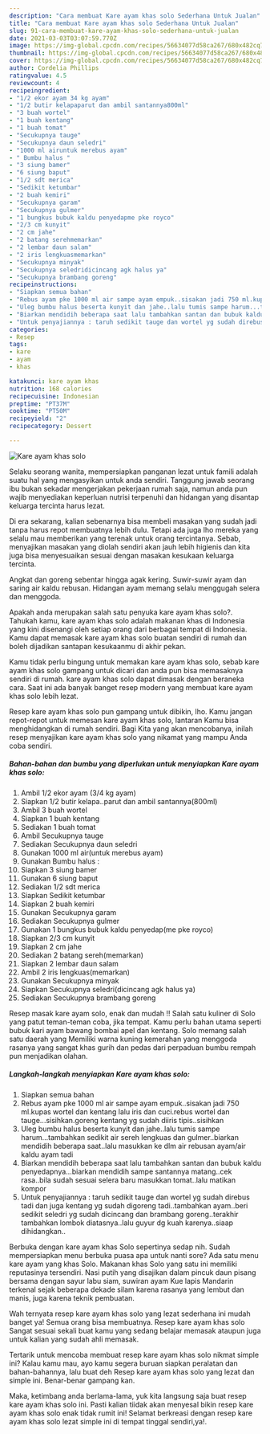 ```yaml
---
description: "Cara membuat Kare ayam khas solo Sederhana Untuk Jualan"
title: "Cara membuat Kare ayam khas solo Sederhana Untuk Jualan"
slug: 91-cara-membuat-kare-ayam-khas-solo-sederhana-untuk-jualan
date: 2021-03-03T03:07:59.770Z
image: https://img-global.cpcdn.com/recipes/56634077d58ca267/680x482cq70/kare-ayam-khas-solo-foto-resep-utama.jpg
thumbnail: https://img-global.cpcdn.com/recipes/56634077d58ca267/680x482cq70/kare-ayam-khas-solo-foto-resep-utama.jpg
cover: https://img-global.cpcdn.com/recipes/56634077d58ca267/680x482cq70/kare-ayam-khas-solo-foto-resep-utama.jpg
author: Cordelia Phillips
ratingvalue: 4.5
reviewcount: 4
recipeingredient:
- "1/2 ekor ayam 34 kg ayam"
- "1/2 butir kelapaparut dan ambil santannya800ml"
- "3 buah wortel"
- "1 buah kentang"
- "1 buah tomat"
- "Secukupnya tauge"
- "Secukupnya daun seledri"
- "1000 ml airuntuk merebus ayam"
- " Bumbu halus "
- "3 siung bamer"
- "6 siung baput"
- "1/2 sdt merica"
- "Sedikit ketumbar"
- "2 buah kemiri"
- "Secukupnya garam"
- "Secukupnya gulmer"
- "1 bungkus bubuk kaldu penyedapme pke royco"
- "2/3 cm kunyit"
- "2 cm jahe"
- "2 batang serehmemarkan"
- "2 lembar daun salam"
- "2 iris lengkuasmemarkan"
- "Secukupnya minyak"
- "Secukupnya seledridicincang agk halus ya"
- "Secukupnya brambang goreng"
recipeinstructions:
- "Siapkan semua bahan"
- "Rebus ayam pke 1000 ml air sampe ayam empuk..sisakan jadi 750 ml.kupas wortel dan kentang lalu iris dan cuci.rebus wortel dan tauge...sisihkan.goreng kentang yg sudah diiris tipis..sisihkan"
- "Uleg bumbu halus beserta kunyit dan jahe..lalu tumis sampe harum...tambahkan sedikit air sereh lengkuas dan gulmer..biarkan mendidih beberapa saat..lalu masukkan ke dlm air rebusan ayam/air kaldu ayam tadi"
- "Biarkan mendidih beberapa saat lalu tambahkan santan dan bubuk kaldu penyedapnya...biarkan mendidih sampe santannya matang..cek rasa..bila sudah sesuai selera baru masukkan tomat..lalu matikan kompor"
- "Untuk penyajiannya : taruh sedikit tauge dan wortel yg sudah direbus tadi dan juga kentang yg sudah digoreng tadi..tambahkan ayam..beri sedikit seledri yg sudah dicincang dan brambang goreng..terakhir tambahkan lombok diatasnya..lalu guyur dg kuah karenya..siaap dihidangkan.."
categories:
- Resep
tags:
- kare
- ayam
- khas

katakunci: kare ayam khas 
nutrition: 168 calories
recipecuisine: Indonesian
preptime: "PT37M"
cooktime: "PT50M"
recipeyield: "2"
recipecategory: Dessert

---
```



![Kare ayam khas solo](https://img-global.cpcdn.com/recipes/56634077d58ca267/680x482cq70/kare-ayam-khas-solo-foto-resep-utama.jpg)

Selaku seorang wanita, mempersiapkan panganan lezat untuk famili adalah suatu hal yang mengasyikan untuk anda sendiri. Tanggung jawab seorang ibu bukan sekadar mengerjakan pekerjaan rumah saja, namun anda pun wajib menyediakan keperluan nutrisi terpenuhi dan hidangan yang disantap keluarga tercinta harus lezat.

Di era  sekarang, kalian sebenarnya bisa membeli masakan yang sudah jadi tanpa harus repot membuatnya lebih dulu. Tetapi ada juga lho mereka yang selalu mau memberikan yang terenak untuk orang tercintanya. Sebab, menyajikan masakan yang diolah sendiri akan jauh lebih higienis dan kita juga bisa menyesuaikan sesuai dengan masakan kesukaan keluarga tercinta. 

Angkat dan goreng sebentar hingga agak kering. Suwir-suwir ayam dan saring air kaldu rebusan. Hidangan ayam memang selalu menggugah selera dan menggoda.

Apakah anda merupakan salah satu penyuka kare ayam khas solo?. Tahukah kamu, kare ayam khas solo adalah makanan khas di Indonesia yang kini disenangi oleh setiap orang dari berbagai tempat di Indonesia. Kamu dapat memasak kare ayam khas solo buatan sendiri di rumah dan boleh dijadikan santapan kesukaanmu di akhir pekan.

Kamu tidak perlu bingung untuk memakan kare ayam khas solo, sebab kare ayam khas solo gampang untuk dicari dan anda pun bisa memasaknya sendiri di rumah. kare ayam khas solo dapat dimasak dengan beraneka cara. Saat ini ada banyak banget resep modern yang membuat kare ayam khas solo lebih lezat.

Resep kare ayam khas solo pun gampang untuk dibikin, lho. Kamu jangan repot-repot untuk memesan kare ayam khas solo, lantaran Kamu bisa menghidangkan di rumah sendiri. Bagi Kita yang akan mencobanya, inilah resep menyajikan kare ayam khas solo yang nikamat yang mampu Anda coba sendiri.

<!--inarticleads1-->

##### Bahan-bahan dan bumbu yang diperlukan untuk menyiapkan Kare ayam khas solo:

1. Ambil 1/2 ekor ayam (3/4 kg ayam)
1. Siapkan 1/2 butir kelapa..parut dan ambil santannya(800ml)
1. Ambil 3 buah wortel
1. Siapkan 1 buah kentang
1. Sediakan 1 buah tomat
1. Ambil Secukupnya tauge
1. Sediakan Secukupnya daun seledri
1. Gunakan 1000 ml air(untuk merebus ayam)
1. Gunakan  Bumbu halus :
1. Siapkan 3 siung bamer
1. Gunakan 6 siung baput
1. Sediakan 1/2 sdt merica
1. Siapkan Sedikit ketumbar
1. Siapkan 2 buah kemiri
1. Gunakan Secukupnya garam
1. Sediakan Secukupnya gulmer
1. Gunakan 1 bungkus bubuk kaldu penyedap(me pke royco)
1. Siapkan 2/3 cm kunyit
1. Siapkan 2 cm jahe
1. Sediakan 2 batang sereh(memarkan)
1. Siapkan 2 lembar daun salam
1. Ambil 2 iris lengkuas(memarkan)
1. Gunakan Secukupnya minyak
1. Siapkan Secukupnya seledri(dicincang agk halus ya)
1. Sediakan Secukupnya brambang goreng


Resep masak kare ayam solo, enak dan mudah !! Salah satu kuliner di Solo yang patut teman-teman coba, jika tempat. Kamu perlu bahan utama seperti bubuk kari ayam bawang bombai apel dan kentang. Solo memang salah satu daerah yang Memiliki warna kuning kemerahan yang menggoda rasanya yang sangat khas gurih dan pedas dari perpaduan bumbu rempah pun menjadikan olahan. 

<!--inarticleads2-->

##### Langkah-langkah menyiapkan Kare ayam khas solo:

1. Siapkan semua bahan
1. Rebus ayam pke 1000 ml air sampe ayam empuk..sisakan jadi 750 ml.kupas wortel dan kentang lalu iris dan cuci.rebus wortel dan tauge...sisihkan.goreng kentang yg sudah diiris tipis..sisihkan
1. Uleg bumbu halus beserta kunyit dan jahe..lalu tumis sampe harum...tambahkan sedikit air sereh lengkuas dan gulmer..biarkan mendidih beberapa saat..lalu masukkan ke dlm air rebusan ayam/air kaldu ayam tadi
1. Biarkan mendidih beberapa saat lalu tambahkan santan dan bubuk kaldu penyedapnya...biarkan mendidih sampe santannya matang..cek rasa..bila sudah sesuai selera baru masukkan tomat..lalu matikan kompor
1. Untuk penyajiannya : taruh sedikit tauge dan wortel yg sudah direbus tadi dan juga kentang yg sudah digoreng tadi..tambahkan ayam..beri sedikit seledri yg sudah dicincang dan brambang goreng..terakhir tambahkan lombok diatasnya..lalu guyur dg kuah karenya..siaap dihidangkan..


Berbuka dengan kare ayam khas Solo sepertinya sedap nih. Sudah mempersiapkan menu berbuka puasa apa untuk nanti sore? Ada satu menu kare ayam yang khas Solo. Makanan khas Solo yang satu ini memiliki reputasinya tersendiri. Nasi putih yang disajikan dalam pincuk daun pisang bersama dengan sayur labu siam, suwiran ayam Kue lapis Mandarin terkenal sejak beberapa dekade silam karena rasanya yang lembut dan manis, juga karena teknik pembuatan. 

Wah ternyata resep kare ayam khas solo yang lezat sederhana ini mudah banget ya! Semua orang bisa membuatnya. Resep kare ayam khas solo Sangat sesuai sekali buat kamu yang sedang belajar memasak ataupun juga untuk kalian yang sudah ahli memasak.

Tertarik untuk mencoba membuat resep kare ayam khas solo nikmat simple ini? Kalau kamu mau, ayo kamu segera buruan siapkan peralatan dan bahan-bahannya, lalu buat deh Resep kare ayam khas solo yang lezat dan simple ini. Benar-benar gampang kan. 

Maka, ketimbang anda berlama-lama, yuk kita langsung saja buat resep kare ayam khas solo ini. Pasti kalian tiidak akan menyesal bikin resep kare ayam khas solo enak tidak rumit ini! Selamat berkreasi dengan resep kare ayam khas solo lezat simple ini di tempat tinggal sendiri,ya!.

